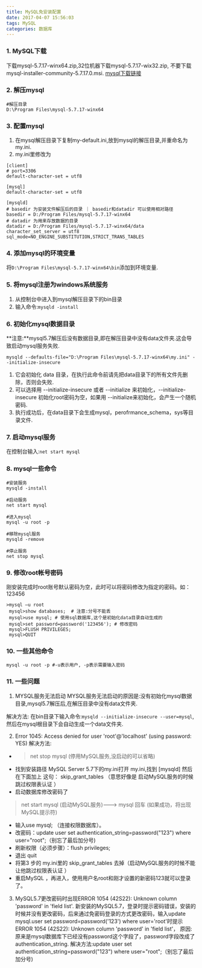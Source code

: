 ```yaml
---
title: MySQL免安装配置
date: 2017-04-07 15:56:03
tags: MySQL
categories: 数据库
---
```


### 1. MySQL下载
下载mysql-5.7.17-winx64.zip,32位机器下载mysql-5.7.17-wix32.zip,
不要下载mysql-installer-community-5.7.17.0.msi.
[mysql下载链接](https://dev.mysql.com/downloads/mysql/)

### 2. 解压mysql
```
#解压目录
D:\Program Files\mysql-5.7.17-winx64
```

### 3. 配置mysql
1. 在mysql解压目录下复制my-default.ini,放到mysql的解压目录,并重命名为my.ini.
2. my.ini里修改为
```
[client]
# port=3306
default-character-set = utf8

[mysql]
default-character-set = utf8

[mysqld]
# basedir 为安装文件解压后的目录 ｜ basedir和datadir 可以使用相对路径
basedir = D:/Program Files/mysql-5.7.17-winx64
# datadir 为用来存放数据的目录
datadir = D:/Program Files/mysql-5.7.17-winx64/data
character_set_server = utf8
sql_mode=NO_ENGINE_SUBSTITUTION,STRICT_TRANS_TABLES 
```

### 4. 添加mysql的环境变量
将`D:\Program Files\mysql-5.7.17-winx64\bin`添加到环境变量.

### 5. 将mysql注册为windows系统服务
1. 从控制台中进入到mysql解压目录下的bin目录
2. 输入命令:`mysqld -install`

### 6. 初始化mysql数据目录
**注意:**mysql5.7解压后没有数据目录,即在解压目录中没有data文件夹.这会导致启动mysql服务失败.
```
mysqld --defaults-file="D:\Program Files\mysql-5.7.17-winx64\my.ini" --initialize-insecure
```
1. 它会初始化 data 目录，在执行此命令前请先把data目录下的所有文件先删除，否则会失败.
2. 可以选择用 --initialize-insecure 或者 --initialize 来初始化，--initialize-insecure 初始化root密码为空，如果用 --initialize来初始化，会产生一个随机密码.
3. 执行成功后，在data目录下会生成mysql，perofrmance_schema，sys等目录文件.

### 7. 启动mysql服务
在控制台输入:`net start mysql`

### 8. mysql一些命令
```
#安装服务
mysqld -install

#启动服务
net start mysql

#进入mysql
mysql -u root -p

#移除mysql服务
mysqld -remove

#停止服务
net stop mysql
```

### 9. 修改root帐号密码
刚安装完成时root账号默认密码为空，此时可以将密码修改为指定的密码。如：123456
```
>mysql –u root
 mysql>show databases;  # 注意:分号不能丢
 mysql>use mysql; # 使用sql数据库,这个是初始化data目录自动生成的
 mysql>set password=password('123456'); # 修改密码
 mysql>FLUSH PRIVILEGES;
 mysql>QUIT
```

### 10. 一些其他命令
```
mysql -u root -p #-u表示用户, -p表示需要输入密码
```

### 11. 一些问题
1. MYSQL服务无法启动
MYSQL服务无法启动的原因是:没有初始化mysql数据目录,mysql5.7解压后,在解压目录中没有data文件夹.

解决方法:
在bin目录下输入命令:`mysqld --initialize-insecure --user=mysql`,然后在mysql根目录下会自动生成一个data文件夹.

2. Error 1045: Access denied for user 'root'@'localhost' (using password: YES)
解决方法:
- > net stop mysql  (停用MySQL服务,没启动的可以省略)
- 找到安装路径 MySQL Server 5.7下的my.ini打开 my.ini,找到  [mysqld]  然后在下面加上
这句： skip\_grant_tables （意思好像是 启动MySQL服务的时候跳过权限表认证  ）
- 启动数据库修改密码了   
>   net start mysql   (启动MySQL服务)--->   mysql  回车   (如果成功，将出现MySQL提示符)
- 输入use mysql; （连接权限数据库）。
- 改密码：update user set authentication_string=password("123") where user="root";（别忘了最后加分号)
- 刷新权限（必须步骤）：flush privileges; 
- 退出 quit
- 将第3 步的 my.ini里的 skip\_grant_tables  去掉（启动MySQL服务的时候不能让他跳过权限表认证 ）
- 重启MySQL ，再进入，使用用户名root和刚才设置的新密码123就可以登录了。 

3. MySQL5.7更改密码时出现ERROR 1054 (42S22): Unknown column 'password' in 'field list'.
新安装的MySQL5.7，登录时提示密码错误，安装的时候并没有更改密码，后来通过免密码登录的方式更改密码，输入update mysql.user  set password=password('123') where user='root'时提示ERROR 1054 (42S22): Unknown column 'password' in 'field list'，
原因:原来是mysql数据库下已经没有password这个字段了，password字段改成了authentication_string.
解决方法:update user set authentication_string=password("123") where user="root";（别忘了最后加分号)
